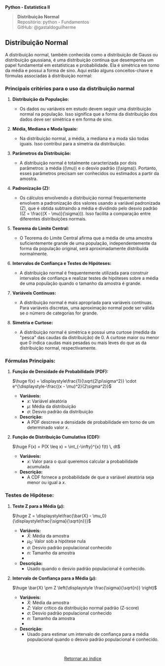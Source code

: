 **Python - Estatística II** 
>**Distribuição Normal**    
> Repositório: python - Fundamentos  
> GitHub: @gastaldoguilherme
&nbsp;


## Distribuição Normal

A distribuição normal, também conhecida como a distribuição de Gauss ou distribuição gaussiana, é uma distribuição contínua que desempenha um papel fundamental em estatísticas e probabilidade. Ela é simétrica em torno da média e possui a forma de sino. Aqui estão alguns conceitos-chave e fórmulas associadas à distribuição normal:



### Principais critérios para o uso da distribuição normal


1. **Distribuição da População:**
   - Os dados ou variáveis em estudo devem seguir uma distribuição normal na população. Isso significa que a forma da distribuição dos dados deve ser simétrica e em forma de sino.

2. **Média, Mediana e Moda Iguais:**
   - Na distribuição normal, a média, a mediana e a moda são todas iguais. Isso contribui para a simetria da distribuição.

3. **Parâmetros da Distribuição:**
   - A distribuição normal é totalmente caracterizada por dois parâmetros: a média (\(\mu\)) e o desvio padrão (\(\sigma\)). Portanto, esses parâmetros precisam ser conhecidos ou estimados a partir da amostra.

4. **Padronização (Z):**
   - Os cálculos envolvendo a distribuição normal frequentemente envolvem a padronização dos valores usando a variável padronizada \(Z\), que é obtida subtraindo a média e dividindo pelo desvio padrão (\(Z = \frac{(X - \mu)}{\sigma}\)). Isso facilita a comparação entre diferentes distribuições normais.

5. **Teorema do Limite Central:**
   - O Teorema do Limite Central afirma que a média de uma amostra suficientemente grande de uma população, independentemente da forma da população original, será aproximadamente distribuída normalmente.

6. **Intervalos de Confiança e Testes de Hipóteses:**
   - A distribuição normal é frequentemente utilizada para construir intervalos de confiança e realizar testes de hipóteses sobre a média de uma população quando o tamanho da amostra é grande.

7. **Variáveis Contínuas:**
   - A distribuição normal é mais apropriada para variáveis contínuas. Para variáveis discretas, uma aproximação normal pode ser válida se o número de categorias for grande.

8. **Simetria e Curtose:**
   - A distribuição normal é simétrica e possui uma curtose (medida da "pesca" das caudas da distribuição) de 0. A curtose maior ou menor que 0 indica caudas mais pesadas ou mais leves do que as da distribuição normal, respectivamente.



### Fórmulas Principais:

1. **Função de Densidade de Probabilidade (PDF):**
 
   $\huge f(x) = \displaystyle\frac{1}{\sqrt{2\pi\sigma^2}} \cdot e^{\displaystyle-\frac{(x - \mu)^2}{2\sigma^2}}$
   
   - **Variáveis:**
     - $x$: Variável aleatória
     - $\mu$: Média da distribuição
     - $\sigma$: Desvio padrão da distribuição
   - **Descrição:**
     - A PDF descreve a densidade de probabilidade em torno de um determinado valor $x$.

4. **Função de Distribuição Cumulativa (CDF):**

   $\huge F(x) = P(X \leq x) = \int_{-\infty}^{x} f(t) \, dt$
   
   - **Variáveis:**
     - $x$: Valor para o qual queremos calcular a probabilidade acumulada
   - **Descrição:**
     - A CDF fornece a probabilidade de que a variável aleatória seja menor ou igual a $x$.

### Testes de Hipótese:

1. **Teste Z para a Média ($\mu$):**

   $\huge Z = \displaystyle\frac{\bar{X} - \mu_0}{\displaystyle\frac{\sigma}{\sqrt{n}}}$
   
   - **Variáveis:**
     - $\bar{X}$: Média da amostra
     - $\mu_0$: Valor sob a hipótese nula
     - $\sigma$: Desvio padrão populacional conhecido
     - $n$: Tamanho da amostra
     - 
   - **Descrição:**
     - Usado quando o desvio padrão populacional é conhecido.

3. **Intervalo de Confiança para a Média ($\mu$):**

   $\huge \bar{X} \pm Z \left(\displaystyle \frac{\sigma}{\sqrt{n}} \right)$
   
   - **Variáveis:**
     - $\bar{X}$: Média da amostra
     - $Z$: Valor crítico da distribuição normal padrão (Z-score)
     - $\sigma$: Desvio padrão populacional conhecido
     - $n$: Tamanho da amostra
     - 
   - **Descrição:**
     - Usado para estimar um intervalo de confiança para a média populacional quando o desvio padrão populacional é conhecido.



&nbsp;

<div align="center">
   
[Retornar ao índice](/README.md)

</div>
